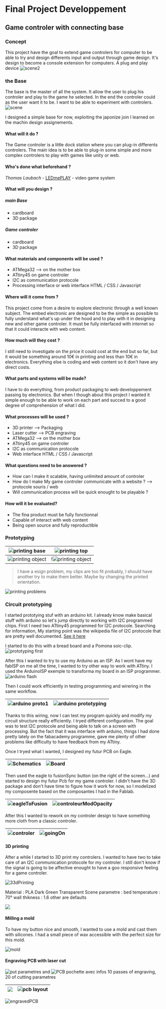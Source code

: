 # Final Project Developpement

## Game controler with connecting base

### Concept

This project have the goal to extend game controlers for computer to be able to try and design differents input and output through game design. It's design to become a console extension for computers. A plug and play device
![scene2](../assets\img\finalProject\finalProjectPackshot.jpg)

### the Base

The base is the master of all the system. It allow the user to plug his controler and play to the game he selected. In the end the controler could as the user want it to be. I want to be able to experiment with controlers.
![scene](../assets\img\finalProject\Base_scene.jpg)

I designed a simple base for now, exploiting the japonize join I learned on the machin design assignements.

#### <a name="what"></a>What will it do ?

The Game controler is a little dock station where you can plug-in differents controlers. The main idea is to be able to plug-in some simple and more complex controlers to play with games like unity or web.

#### <a name="who"></a>Who's done what beforehand ?

*Thomas Laubach* - [LEDmePLAY](http://archive.fabacademy.org/archives/2016/fablabkamplintfort/students/125/project_result.html) - video game system

#### <a name="design"></a>What will you design ?

##### main Base
* cardboard
* 3D package

##### Game controler
* cardboard
* 3D package

#### <a name="component"></a>What materials and components will be used ?

* ATMega32 --> on the mother box
* ATtiny45 on game controler
* I2C as communication protocole
* Processing interface or web interface HTML / CSS / Javascript

#### <a name="come"></a>Where will it come from ?

This project come from a desire to explore electronic through a well known subject. The embed electronic are designed to be the simple as possible to fully understand what's up under the hood and to play with it in designing new and other game controler. It must be fully interfaced with internet so that it could interacte with web content.

#### <a name="cost"></a> How much will they cost ?

I still need to investigate on the price it could cost at the end but so far, but it would be something around 10€ in printing and less than 10€ in electronics. Everything else is coding and web content so it don't have any direct costs.

#### <a name="made"></a>What parts and systems will be made?

I have to do everything, from product packaging to web developpement passing by electronics. But when I though about this project I wanted it simple enough to be able to work on each part and succed to a good degree of comprehension of what I did.

#### <a name="process"></a>What processes will be used ?

* 3D printer --> Packaging
* Laser cutter --> PCB engraving
* ATMega32 --> on the mother box
* ATtiny45 on game controler
* I2C as communication protocole
* Web interface HTML / CSS / Javascript

#### <a name="question"></a>What questions need to be answered ?

* How can I make it scalable, having unlimited amount of controler
* How do I make My game controler communicate with a website ? --> protocole souris / web
* Will communication process will be quick enought to be playable ?

#### <a name="evaluated"></a>How will it be evaluated?

* The fina product must be fully fonctionnal
* Capable of interact with web content
* Being open source and fully reproductible

### Prototyping

| ![printing base](../assets\img\finalProject\printingBase.jpg) | ![printing top](../assets\img\finalProject\20180523_111514.jpg) |
|---|---|
| ![printing object](../assets\img\finalProject\20180523_112028.jpg) | !![printing object](../assets\img\finalProject\20180523_112049.jpg)|

> I have a esign problem, my clips are too fit probably, I should have another try to make them better. Maybe by changing the printed orientation.

![printing problems](../assets\img\finalProject\20180523_112054.jpg)

### Circuit prototyping

I started prototying stuf with an arduino kit. I already know make basical stuff with arduino so let's jump directly to working with I2C programmed chips. First I need two ATtiny45 programmed for I2C protocole. Searching for information, My starting point was the wikipedia file of I2C protocole that are pretty well documented. [See it here](../https://en.wikipedia.org/wiki/I²C)

I started to do this with a bread board and a Pomona soic-clip.
![prototyping first](../assets\img\finalProject\breadboardPrototyping.jpg)

After this I wanted to try to use my Arduino as an ISP. As I wont have my fabISP on me all the time, I wanted to try other way to work with ATtiny. I used the ArduinoISP exemple to transforma my board in an ISP programmer.
![arduino flash](../assets\img\finalProject\arduinoFlashToISP.png)

Then I could work efficiently in testing programming and wirering in the same workflow.

|![arduino proto1](../assets\img\finalProject\arduinoPrototyping2.jpg)|![arduino prototyping](../assets\img\finalProject\prototyping2.jpg)|
|---|---|



Thanks to this wiring, now I can test my program quickly and modify my circuit structure really efficiently. I tryed different configuration. The goal was to test I2C protocole and being able to talk on a screen with processing. But the fact that it was interface with arduino, things I had done pretty lately on the fabacademy programme, gave me plenty of other problems like difficulty to have feedback from my ATtiny.

Once I tryed what I wanted, I designed my futur PCB on Eagle.

|![Schematics](../assets\img\finalProject\controlerSchematics.jpg)|![Board](../assets\img\finalProject\controlerBoard.jpg)|
|---|---|

Then used the eagle to fusionSync button (on the right of the screen...) and started to design my futur Pcb for my game controler. I didn't have the 3D package and don't have time to figure how it work for now, so I modelized my composente based on the composantes I had in the Fablab.

|![eagleToFusion](../assets\img\finalProject\eagletoFusion.jpg) |![controleurModOpacity](../assets\img\finalProject\controleurModOpacity.jpg)|
|---|---|

After this I wanted to rework on my controler design to have something more cloth from a classic controler.

|![controler](../assets\img\finalProject\controleurMode.jpg)|![goingOn](../assets\img\finalProject\controleurModOpacity2.jpg)|
|---|---|

#### 3D printing

After a while I started to 3D print my controlers. I wanted to have two to take care of an I2C communication protocole for my controler. I still don't know if the signal is going to be affective enought to have a goo responsive feeling for a game controler.

![33dPrinting](../assets\img\finalProject\3DprintControler.jpg)

Material : PLA Dark Green Transparent
Scene parametre :
  bed temperature : 70°
  wall thikness : 1.6
  other are defaults

![](../assets\img\finalProject\printingBed.JPG)

#### Milling a mold

To have my button nice and smooth, I wanted to use a mold and cast them with silicones. I had a small piece of wax accessible with the perfect size for this mold.

![mold](../assets\img\finalProject\mold.jpg)

#### Engraving PCB with laser cut

![put parametres]() and ![PCB pochette avec infos]()
10 passes of engraving, 20 of cutting parametres

| ![](../assets\img\finalProject\engraving.JPG) | ![pcb layout](../assets\img\finalProject\combinedPCB.JPG) |
|---|---|

![engravedPCB](../assets\img\finalProject\engravedPCB.JPG)
